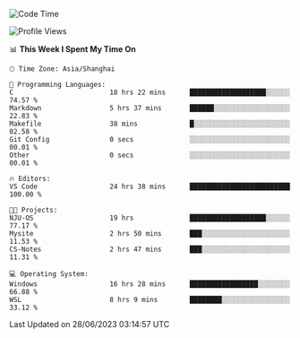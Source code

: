 <!--START_SECTION:waka-->
![Code Time](http://img.shields.io/badge/Code%20Time-1%2C025%20hrs%209%20mins-blue)

![Profile Views](http://img.shields.io/badge/Profile%20Views-0-blue)

📊 **This Week I Spent My Time On** 

```text
🕑︎ Time Zone: Asia/Shanghai

💬 Programming Languages: 
C                        18 hrs 22 mins      ███████████████████░░░░░░   74.57 % 
Markdown                 5 hrs 37 mins       ██████░░░░░░░░░░░░░░░░░░░   22.83 % 
Makefile                 38 mins             █░░░░░░░░░░░░░░░░░░░░░░░░   02.58 % 
Git Config               0 secs              ░░░░░░░░░░░░░░░░░░░░░░░░░   00.01 % 
Other                    0 secs              ░░░░░░░░░░░░░░░░░░░░░░░░░   00.01 % 

🔥 Editors: 
VS Code                  24 hrs 38 mins      █████████████████████████   100.00 % 

🐱‍💻 Projects: 
NJU-OS                   19 hrs              ███████████████████░░░░░░   77.17 % 
Mysite                   2 hrs 50 mins       ███░░░░░░░░░░░░░░░░░░░░░░   11.53 % 
CS-Notes                 2 hrs 47 mins       ███░░░░░░░░░░░░░░░░░░░░░░   11.31 % 

💻 Operating System: 
Windows                  16 hrs 28 mins      █████████████████░░░░░░░░   66.88 % 
WSL                      8 hrs 9 mins        ████████░░░░░░░░░░░░░░░░░   33.12 % 
```


 Last Updated on 28/06/2023 03:14:57 UTC
<!--END_SECTION:waka-->
